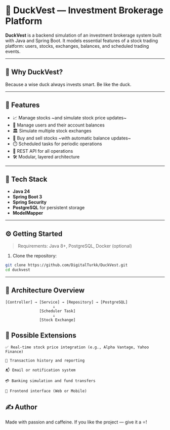# 🦆 DuckVest — Investment Brokerage Platform

**DuckVest** is a backend simulation of an investment brokerage system built with Java and Spring Boot. It models essential features of a stock trading platform: users, stocks, exchanges, balances, and scheduled trading events.

---
## 🐣 Why DuckVest?

Because a wise duck always invests smart. Be like the duck.

---

## 🚀 Features

- 📈 Manage stocks ~and simulate stock price updates~
- 🧑 Manage users and their account balances
- 🏛️ Simulate multiple stock exchanges
- 💸 Buy and sell stocks ~with automatic balance updates~
- ⏱️ Scheduled tasks for periodic operations
- 📡 REST API for all operations
- 🛠️ Modular, layered architecture

---

## 🧱 Tech Stack

- **Java 24**
- **Spring Boot 3**
- **Spring Security**
- **PostgreSQL** for persistent storage
- **ModelMapper**
---

## ⚙️ Getting Started

> Requirements: Java 8+, PostgreSQL, Docker (optional)

1. Clone the repository:

```bash
git clone https://github.com/DigitalTurkk/DuckVest.git
cd duckvest
```

---
## 🧠 Architecture Overview
```text
[Controller] → [Service] → [Repository] → [PostgreSQL]
                     ↓
               [Scheduler Task]
                     ↓
               [Stock Exchange]
```
## 📌 Possible Extensions

    ✅ Real-time stock price integration (e.g., Alpha Vantage, Yahoo Finance)

    🧾 Transaction history and reporting

    📬 Email or notification system

    💳 Banking simulation and fund transfers

    📱 Frontend interface (Web or Mobile)

## ✍️ Author

Made with passion and caffeine.
If you like the project — give it a ⭐!
